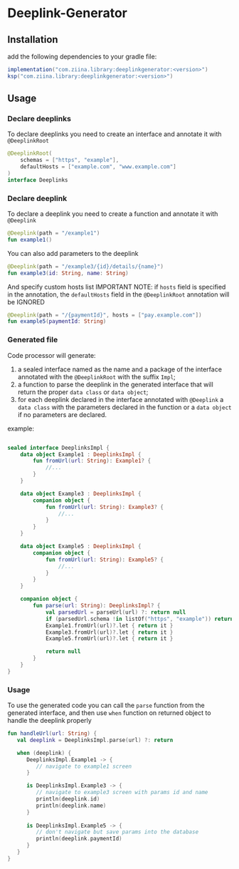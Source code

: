# Deeplink-Generator

## Installation

add the following dependencies to your gradle file:

```gradle
implementation("com.ziina.library:deeplinkgenerator:<version>")
ksp("com.ziina.library:deeplinkgenerator:<version>")
```

## Usage

### Declare deeplinks

To declare deeplinks you need to create an interface and annotate it with `@DeeplinkRoot`

```kotlin
@DeeplinkRoot(
    schemas = ["https", "example"],
    defaultHosts = ["example.com", "www.example.com"]
)
interface Deeplinks
```

### Declare deeplink

To declare a deeplink you need to create a function and annotate it with `@Deeplink`

```kotlin
@Deeplink(path = "/example1")
fun example1()
```

You can also add parameters to the deeplink

```kotlin
@Deeplink(path = "/example3/{id}/details/{name}")
fun example3(id: String, name: String)
```

And specify custom hosts list
IMPORTANT NOTE: if `hosts` field is specified in the annotation, the `defaultHosts` field in
the `@DeeplinkRoot` annotation will be IGNORED

```kotlin
@Deeplink(path = "/{paymentId}", hosts = ["pay.example.com"])
fun example5(paymentId: String)
```

### Generated file

Code processor will generate:

1. a sealed interface named as the name and a package of the interface annotated with
   the `@DeeplinkRoot` with the suffix `Impl`;
2. a function to parse the deeplink in the generated interface that will return the
   proper `data class` or `data object`;
3. for each deeplink declared in the interface annotated with `@Deeplink` a `data class`
   with the parameters declared in the function or a `data object` if no parameters are declared.

example:

```kotlin

sealed interface DeeplinksImpl {
    data object Example1 : DeeplinksImpl {
        fun fromUrl(url: String): Example1? {
            //...
        }
    }

    data object Example3 : DeeplinksImpl {
        companion object {
            fun fromUrl(url: String): Example3? {
                //...
            }
        }
    }

    data object Example5 : DeeplinksImpl {
        companion object {
            fun fromUrl(url: String): Example5? {
                //...
            }
        }
    }

    companion object {
        fun parse(url: String): DeeplinksImpl? {
            val parsedUrl = parseUrl(url) ?: return null
            if (parsedUrl.schema !in listOf("https", "example")) return null
            Example1.fromUrl(url)?.let { return it }
            Example3.fromUrl(url)?.let { return it }
            Example5.fromUrl(url)?.let { return it }

            return null
        }
    }
}
```

### Usage

To use the generated code you can call the `parse` function from the generated interface, and then
use `when` function on returned object to handle the deeplink properly

```kotlin
fun handleUrl(url: String) {
   val deeplink = DeeplinksImpl.parse(url) ?: return

   when (deeplink) {
      DeeplinksImpl.Example1 -> {
         // navigate to example1 screen
      }

      is DeeplinksImpl.Example3 -> {
         // navigate to example3 screen with params id and name
         println(deeplink.id)
         println(deeplink.name)
      }
     
      is DeeplinksImpl.Example5 -> {
         // don't navigate but save params into the database
         println(deeplink.paymentId)
      }
   }
}
```